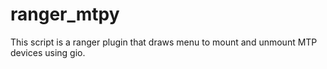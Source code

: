 # ranger_mtpy
This script is a ranger plugin that draws menu to mount and unmount MTP devices using gio.
